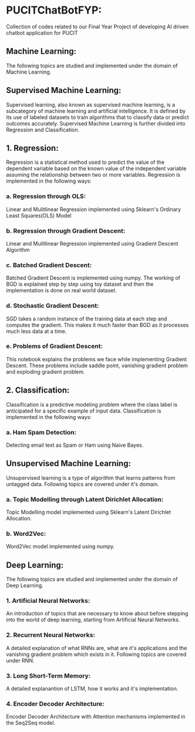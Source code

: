 # PUCITChatBotFYP:
Collection of codes related to our Final Year Project of developing AI driven chatbot application for PUCIT

## Machine Learning:
The following topics are studied and implemented under the domain of Machine Learning.

## Supervised Machine Learning:
Supervised learning, also known as supervised machine learning, is a subcategory of machine learning and artificial intelligence. It is defined by its use of labeled datasets to train algorithms that to classify data or predict outcomes accurately. Supervised Machine Learning is further divided into Regression and Classification.<br>
## 1. Regression:
Regression is a statistical method used to predict the value of the dependent variable based on the known value of the independent variable assuming the relationship between two or more variables. Regression is implemented in the following ways:

### a. Regression through OLS:
Linear and Mulitlinear Regression implemented using Sklearn's Ordinary Least Squares(OLS) Model

### b. Regression through Gradient Descent:
Linear and Mulitlinear Regression implemented using Gradient Descent Algorithm

### c. Batched Gradient Descent:
Batched Gradient Descent is implemented using numpy. The working of BGD is explained step by step using toy dataset and then the implementation is done on real world dataset.

### d. Stochastic Gradient Descent:
SGD takes a random instance of the training data at each step and computes the gradient. This makes it much faster than BGD as it processes much less data at a time.

### e. Problems of Gradient Descent:
This notebook explains the problems we face while implementing Gradient Descent. These problems include saddle point, vanishing gradient problem and exploding gradient problem. 

## 2. Classification:
Classification is a predictive modeling problem where the class label is anticipated for a specific example of input data. Classification is implemented in the following ways:

### a. Ham Spam Detection:
Detecting email text as Spam or Ham using Naive Bayes.

## Unsupervised Machine Learning:
Unsupervised learning is a type of algorithm that learns patterns from untagged data. Following topics are covered under it's domain.  

### a. Topic Modelling through Latent Dirichlet Allocation:
Topic Modelling model implemented using Sklearn's Latent Dirichlet Allocation.

### b. Word2Vec:
Word2Vec model implemented using numpy.

## Deep Learning:
The following topics are studied and implemented under the domain of Deep Learning.
<br>

### 1. Artificial Neural Networks:
An introduction of topics that are necessary to know about before stepping into the world of deep learning, starting from Artificial Neural Networks.

### 2. Recurrent Neural Networks:
A detailed explanation of what RNNs are, what are it's applications and the vanishing gradient problem which exists in it. Following topics are covered under RNN.

### 3. Long Short-Term Memory:
A detailed explanantion of LSTM, how it works and it's implementation.

### 4. Encoder Decoder Architecture:
Encoder Decoder Architecture with Attention mechanisms implemented in the Seq2Seq model.








